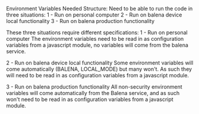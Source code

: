 Environment Variables Needed Structure:
Need to be able to run the code in three situations:
1 - Run on personal computer
2 - Run on balena device local functionality
3 - Run on balena production functionality

These three situations require different specifications:
1 - Run on personal computer
The environment variables need to be read in as configuration variables from a javascript module, no variables will come from the balena service.

2 - Run on balena device local functionality
Some environment variables will come automatically (BALENA, LOCAL_MODE) but many won't.  As such they will need to be read in as configuration variables from a javascript module.

3 - Run on balena production functionality
All non-security environment variables will come automatically from the Balena service, and as such won't need to be read in as configuration variables from a javascript module.



